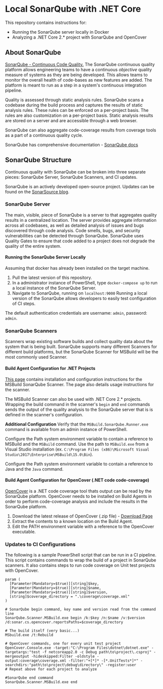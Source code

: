# Local SonarQube with .NET Core
This repository contains instructions for:
- Running the SonarQube server locally in Docker 
- Analyzing a .NET Core 2.* project with SonarQube and OpenCover

## About SonarQube
[SonarQube - Continuous Code Quality.](https://www.sonarqube.org/) The SonarQube continuous quality platform allows engineering teams to have a continuous *objective* quality measure of systems as they are being developed. This allows teams to monitor the overall health of code-bases as new features are added. The platform is meant to run as a step in a system's continuous integration pipeline.

Quality is assessed through static analysis rules. SonarQube scans a codebase during the build process and captures the results of static analysis rules. These rules can be enforced on a per-project basis. The rules are also customization on a per-project basis. Static analysis results are stored on a server and are accessible through a web browser.

SonarQube can also aggregate code-coverage results from coverage tools as a part of a continuous quality cycle.

SonarQube has comprehensive documentation - [SonarQube docs](https://docs.sonarqube.org/display/SONAR/Documentation)

## SonarQube Structure
Continuous quality with SonarQube can be broken into three separate pieces: SonarQube Server, SonarQube Scanners, and CI updates.

SonarQube is an actively developed open-source project. Updates can be found on the [SonarSource blog](https://blog.sonarsource.com/).

### SonarQube Server
The main, visible, piece of SonarQube is a server to that aggregates quality results in a centralized location. The server provides aggregate information across all codebases, as well as detailed analysis of issues and bugs discovered through code analysis. Code smells, bugs, and security vulnerabilities can be detected through SonarQube. SonarQube uses Quality Gates to ensure that code added to a project does not degrade the quality of the entire system.

#### Running the SonarQube Server Locally
Assuming that docker has already been installed on the target machine.

1. Pull the latest version of this repository.
1. In a administrator instance of PowerShell, type `docker-compose up` to run a local instance of the SonarQube Server.
1. Navigate to SonarQube, running on `localhost:9000` 
Running a local version of the SonarQube allows developers to easily test configuration of CI steps.

The default authentication credentials are username: `admin`, password: `admin`.

### SonarQube Scanners
Scanners wrap existing software builds and collect quality data about the system that is being built. SonarQube supports many different Scanners for different build platforms, but the SonarQube Scanner for MSBuild will be the most commonly used Scanner.

#### Build Agent Configuration for .NET Projects
[This page](https://docs.sonarqube.org/display/SCAN/Analyzing+with+SonarQube+Scanner+for+MSBuild) contains installation and configuration instructions for the MSBuild SonarQube Scanner. The page also details usage instructions for the scanner. 

The MSBuild Scanner can also be used with .NET Core 2.* projects. Wrapping the build command in the scanner's `begin` and `end` commands sends the output of the quality analysis to the SonarQube server that is is defined in the scanner's configuration. 

**Additional Configuration**
Verify that the `MSBuild.SonarQube.Runner.exe` command is available from an admin instance of PowerShell. 

Configure the Path system environment variable to contain a reference to MSBuild and the `MSBuild` command. Use the path to `MSBuild.exe` from a Visual Studio installation 
(ex. `C:\Program Files (x86)\Microsoft Visual Studio\2017\Enterprise\MSBuild\15.0\Bin`).

Configure the Path system environment variable to contain a reference to Java and the `Java` command. 


#### Build Agent Configuration for OpenCover (.NET code code-coverage)
[OpenCover](https://github.com/OpenCover/opencover) is a .NET code coverage tool thats output can be read by the SonarQube platform. OpenCover needs to be installed on Build Agents in order to perform code-coverage analysis and include the results in the SonarQube platform.

1. Download the latest release of OpenCover (.zip file) - [Download Page](https://github.com/opencover/opencover/releases)
1. Extract the contents to a known location on the Build Agent.
1. Edit the PATH environment variable with a reference to the OpenCover executable.

### Updates to CI Configurations
The following is a sample PowerShell script that can be run in a CI pipeline. This script contains commands to wrap the build of a project in SonarQube scanners. It also contains steps to run code coverage on Unit test projects with OpenCover.

```
param (
  [Parameter(Mandatory=$true)][string]$key,
  [Parameter(Mandatory=$true)][string]$name,
  [Parameter(Mandatory=$true)][string]$version,
  [string]$coverage_directory = ".\coverage\coverage.xml"
)

# SonarQube begin command, key name and version read from the command line
SonarQube.Scanner.MSBuild.exe begin /k:$key /n:$name /v:$version /d:sonar.cs.opencover.reportsPaths=$coverage_directory

# The build itself (very basic...)
MSbuild.exe /t:Rebuild

# OpenCover commands, one for every unit test project
OpenCover.Console.exe -target:"C:\Program Files\dotnet\dotnet.exe" -targetargs:"test -f netcoreapp2.0 -c Debug path\to\project\.csproj" -mergeoutput -hideskipped:Filter -oldstyle -output:coverage\coverage.xml -filter:"+[*]* -[*.UnitTests*]*" -searchdirs:"path\to\project\debug\directory\" -register:user
# Repeat above for each project to analyze

#SonarQube end command
SonarQube.Scanner.MSBuild.exe end
```